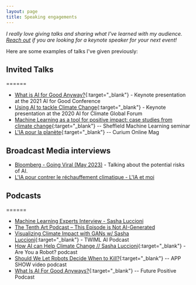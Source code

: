 ```yaml
---
layout: page
title: Speaking engagements
---
```


*I really love giving talks and sharing what I've learned with my audience. [Reach out](mailto:sasha.luccioni@huggingface.co) if you are looking for a keynote speaker for your next event!*

Here are some examples of talks I've given previously:


## Invited Talks
======

* [What is AI for Good Anyway?](https://www.youtube.com/watch?v=hewMMpo3mK0){:target="_blank"} - Keynote presentation at the 2021 AI for Good Conference
* [Using AI to tackle Climate Change](https://www.youtube.com/watch?v=4l0z_lNSnes){:target="_blank"} - Keynote presentation at the 2020 AI for Climate Global Forum
* [Machine Learning as a tool for positive impact: case studies from climate change](https://www.youtube.com/watch?v=LaJ5FIOCpBY){:target="_blank"} -- Sheffield Machine Learning seminar
* [L'IA pour la planète](https://youtu.be/XI0MgNjUwDA){:target="_blank"} -- Curium Online Mag

## Broadcast Media interviews
* [Bloomberg - Going Viral (May 2023)](https://www.youtube.com/watch?v=V4WlPZLqQq4) - Talking about the potential risks of AI.
* [L'IA pour contrer le réchauffement climatique - L'IA et moi](https://www.youtube.com/watch?v=TmdS2JFJ9zg&pp=ygUOc2FzaGEgbHVjY2lvbmk%3D)



## Podcasts
======
* [Machine Learning Experts Interview - Sasha Luccioni](https://youtu.be/AQRkcMr0Zk0)
* [The Tenth Art Podcast – This Episode is Not AI-Generated](https://www.youtube.com/watch?v=Q8FL1I-O7u8&pp=ygUOc2FzaGEgbHVjY2lvbmk%3D)
* [Visualizing Climate Impact with GANs w/ Sasha Luccioni](https://twimlai.com/visualizing-climate-impact-with-gans-w-sasha-luccioni/){:target="_blank"} - TWIML AI Podcast
* [How AI can Help Climate Change // Sasha Luccioni](https://anchor.fm/are-you-a-robot/episodes/S4E2-How-AI-can-Help-Climate-Change--Sasha-Luccioni-eqea8j){:target="_blank"} - Are You a Robot? podcast
* [Should We Let Robots Decide When to Kill?](https://getconnectedmedia.com/app-show-video-podcast-should-we-let-robots-decide-when-to-kill/){:target="_blank"} -- APP SHOW video podcast
* [What Is AI For Good Anyways?](https://shows.acast.com/not_going_back_to_normal/episodes/what-is-ai-for-good-anyways){:target="_blank"} -- Future Positive Podcast
